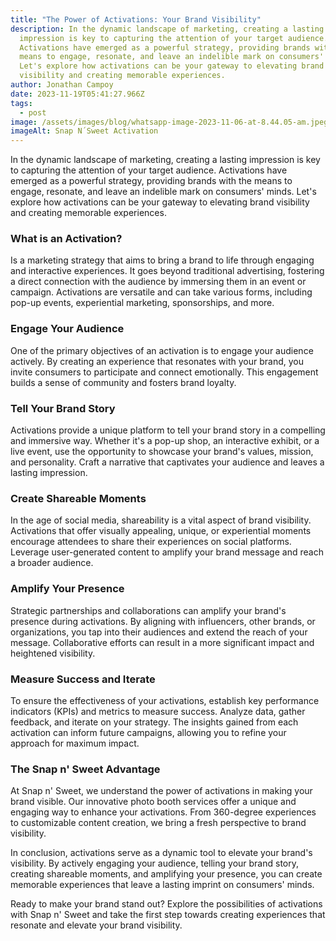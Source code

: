 ```yaml
---
title: "The Power of Activations: Your Brand Visibility"
description: In the dynamic landscape of marketing, creating a lasting
  impression is key to capturing the attention of your target audience.
  Activations have emerged as a powerful strategy, providing brands with the
  means to engage, resonate, and leave an indelible mark on consumers' minds.
  Let's explore how activations can be your gateway to elevating brand
  visibility and creating memorable experiences.
author: Jonathan Campoy
date: 2023-11-19T05:41:27.966Z
tags:
  - post
image: /assets/images/blog/whatsapp-image-2023-11-06-at-8.44.05-am.jpeg
imageAlt: Snap N´Sweet Activation
---
```

<!--StartFragment-->

In the dynamic landscape of marketing, creating a lasting impression is key to capturing the attention of your target audience. Activations have emerged as a powerful strategy, providing brands with the means to engage, resonate, and leave an indelible mark on consumers' minds. Let's explore how activations can be your gateway to elevating brand visibility and creating memorable experiences.

### What is an Activation?

Is a marketing strategy that aims to bring a brand to life through engaging and interactive experiences. It goes beyond traditional advertising, fostering a direct connection with the audience by immersing them in an event or campaign. Activations are versatile and can take various forms, including pop-up events, experiential marketing, sponsorships, and more.

### Engage Your Audience

One of the primary objectives of an activation is to engage your audience actively. By creating an experience that resonates with your brand, you invite consumers to participate and connect emotionally. This engagement builds a sense of community and fosters brand loyalty.

### Tell Your Brand Story

Activations provide a unique platform to tell your brand story in a compelling and immersive way. Whether it's a pop-up shop, an interactive exhibit, or a live event, use the opportunity to showcase your brand's values, mission, and personality. Craft a narrative that captivates your audience and leaves a lasting impression.

### Create Shareable Moments

In the age of social media, shareability is a vital aspect of brand visibility. Activations that offer visually appealing, unique, or experiential moments encourage attendees to share their experiences on social platforms. Leverage user-generated content to amplify your brand message and reach a broader audience.

### Amplify Your Presence

Strategic partnerships and collaborations can amplify your brand's presence during activations. By aligning with influencers, other brands, or organizations, you tap into their audiences and extend the reach of your message. Collaborative efforts can result in a more significant impact and heightened visibility.

### Measure Success and Iterate

To ensure the effectiveness of your activations, establish key performance indicators (KPIs) and metrics to measure success. Analyze data, gather feedback, and iterate on your strategy. The insights gained from each activation can inform future campaigns, allowing you to refine your approach for maximum impact.

### The Snap n' Sweet Advantage

At Snap n' Sweet, we understand the power of activations in making your brand visible. Our innovative photo booth services offer a unique and engaging way to enhance your activations. From 360-degree experiences to customizable content creation, we bring a fresh perspective to brand visibility.

In conclusion, activations serve as a dynamic tool to elevate your brand's visibility. By actively engaging your audience, telling your brand story, creating shareable moments, and amplifying your presence, you can create memorable experiences that leave a lasting imprint on consumers' minds.

Ready to make your brand stand out? Explore the possibilities of activations with Snap n' Sweet and take the first step towards creating experiences that resonate and elevate your brand visibility.

<!--EndFragment-->